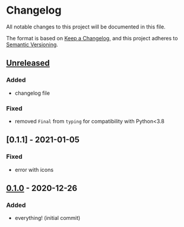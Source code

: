 # Changelog
All notable changes to this project will be documented in this file.

The format is based on [Keep a Changelog](https://keepachangelog.com/en/1.0.0/),
and this project adheres to [Semantic Versioning](https://semver.org/spec/v2.0.0.html).

<!--
Types of changes:
- `Added`      for new features.
- `Changed`    for changes in existing functionality.
- `Deprecated` for soon-to-be removed features.
- `Removed`    for now removed features.
- `Fixed`      for any bug fixes.
- `Security`    in case of vulnerabilities.
-->

## [Unreleased]
### Added
- changelog file
### Fixed
- removed `Final` from `typing` for compatibility with Python<3.8

## [0.1.1] - 2021-01-05
### Fixed
- error with icons

## [0.1.0] - 2020-12-26
### Added
- everything! (initial commit)

[Unreleased]: https://github.com/tjangoW/computerSitTimer/compare/v1.0.0...HEAD
[1.0.0]: https://github.com/tjangoW/computerSitTimer/compare/v0.3.0...v1.0.0
[0.0.2]: https://github.com/tjangoW/computerSitTimer/compare/v0.1.1...v0.1.0
[0.1.0]: https://github.com/tjangoW/computerSitTimer/releases/tag/v0.1.0
